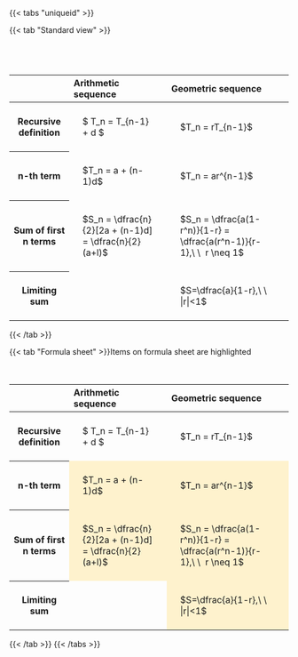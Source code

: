 ---
---

{{< tabs "uniqueid" >}}

{{< tab "Standard view" >}}

#  
<br>
<style type="text/css">
#T_a795f th.col_heading {
  text-align: left;
  font-size: 1em;
}
#T_a795f td {
  text-align: left;
  font-size: 1em;
  padding: 1.5em;
}
#T_a795f_row0_col0, #T_a795f_row0_col1, #T_a795f_row1_col0, #T_a795f_row1_col1, #T_a795f_row2_col0, #T_a795f_row2_col1, #T_a795f_row3_col0, #T_a795f_row3_col1 {
  white-space: pre-wrap;
}
</style>
<table id="T_a795f">
  <thead>
    <tr>
      <th class="blank level0" >&nbsp;</th>
      <th id="T_a795f_level0_col0" class="col_heading level0 col0" >Arithmetic sequence</th>
      <th id="T_a795f_level0_col1" class="col_heading level0 col1" >Geometric sequence</th>
    </tr>
  </thead>
  <tbody>
    <tr>
      <th id="T_a795f_level0_row0" class="row_heading level0 row0" >Recursive definition</th>
      <td id="T_a795f_row0_col0" class="data row0 col0" >$ T_n = T_{n-1} + d $</td>
      <td id="T_a795f_row0_col1" class="data row0 col1" >$T_n = rT_{n-1}$</td>
    </tr>
    <tr>
      <th id="T_a795f_level0_row1" class="row_heading level0 row1" >n-th term</th>
      <td id="T_a795f_row1_col0" class="data row1 col0" >$T_n = a + (n-1)d$</td>
      <td id="T_a795f_row1_col1" class="data row1 col1" >$T_n = ar^{n-1}$</td>
    </tr>
    <tr>
      <th id="T_a795f_level0_row2" class="row_heading level0 row2" >Sum of first n terms</th>
      <td id="T_a795f_row2_col0" class="data row2 col0" >$S_n = \dfrac{n}{2}[2a + (n-1)d] = \dfrac{n}{2}(a+l)$</td>
      <td id="T_a795f_row2_col1" class="data row2 col1" >$S_n = \dfrac{a(1-r^n)}{1-r} = \dfrac{a(r^n-1)}{r-1},\ \  r \neq 1$</td>
    </tr>
    <tr>
      <th id="T_a795f_level0_row3" class="row_heading level0 row3" >Limiting sum</th>
      <td id="T_a795f_row3_col0" class="data row3 col0" ></td>
      <td id="T_a795f_row3_col1" class="data row3 col1" >$S=\dfrac{a}{1-r},\ \ |r|<1$</td>
    </tr>
  </tbody>
</table>
{{< /tab >}}

{{< tab "Formula sheet" >}}Items on formula sheet are highlighted
<br><br><br>
<style type="text/css">
#T_fdcf4 th.col_heading {
  text-align: left;
  font-size: 1em;
}
#T_fdcf4 td {
  text-align: left;
  font-size: 1em;
  padding: 1.5em;
}
#T_fdcf4_row0_col0, #T_fdcf4_row0_col1, #T_fdcf4_row3_col0 {
  white-space: pre-wrap;
}
#T_fdcf4_row1_col0, #T_fdcf4_row1_col1, #T_fdcf4_row2_col0, #T_fdcf4_row2_col1, #T_fdcf4_row3_col1 {
  background-color: rgba(255,194,10, 0.2);
  white-space: pre-wrap;
}
</style>
<table id="T_fdcf4">
  <thead>
    <tr>
      <th class="blank level0" >&nbsp;</th>
      <th id="T_fdcf4_level0_col0" class="col_heading level0 col0" >Arithmetic sequence</th>
      <th id="T_fdcf4_level0_col1" class="col_heading level0 col1" >Geometric sequence</th>
    </tr>
  </thead>
  <tbody>
    <tr>
      <th id="T_fdcf4_level0_row0" class="row_heading level0 row0" >Recursive definition</th>
      <td id="T_fdcf4_row0_col0" class="data row0 col0" >$ T_n = T_{n-1} + d $</td>
      <td id="T_fdcf4_row0_col1" class="data row0 col1" >$T_n = rT_{n-1}$</td>
    </tr>
    <tr>
      <th id="T_fdcf4_level0_row1" class="row_heading level0 row1" >n-th term</th>
      <td id="T_fdcf4_row1_col0" class="data row1 col0" >$T_n = a + (n-1)d$</td>
      <td id="T_fdcf4_row1_col1" class="data row1 col1" >$T_n = ar^{n-1}$</td>
    </tr>
    <tr>
      <th id="T_fdcf4_level0_row2" class="row_heading level0 row2" >Sum of first n terms</th>
      <td id="T_fdcf4_row2_col0" class="data row2 col0" >$S_n = \dfrac{n}{2}[2a + (n-1)d] = \dfrac{n}{2}(a+l)$</td>
      <td id="T_fdcf4_row2_col1" class="data row2 col1" >$S_n = \dfrac{a(1-r^n)}{1-r} = \dfrac{a(r^n-1)}{r-1},\ \  r \neq 1$</td>
    </tr>
    <tr>
      <th id="T_fdcf4_level0_row3" class="row_heading level0 row3" >Limiting sum</th>
      <td id="T_fdcf4_row3_col0" class="data row3 col0" ></td>
      <td id="T_fdcf4_row3_col1" class="data row3 col1" >$S=\dfrac{a}{1-r},\ \ |r|<1$</td>
    </tr>
  </tbody>
</table>
{{< /tab >}}
{{< /tabs >}}